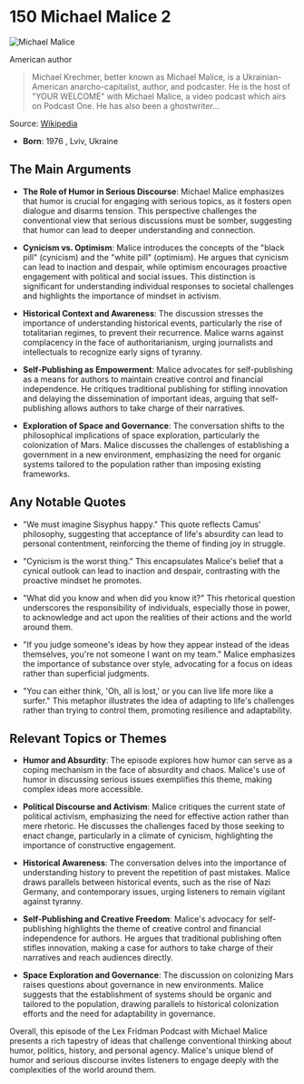 # 150 Michael Malice 2


![Michael Malice](https://encrypted-tbn0.gstatic.com/images?q=tbn:ANd9GcTm_GZS11mkiMOvcjkO6bRyKPYwyBBiVWPfd8w2Mog&s=0)

American author

> Michael Krechmer, better known as Michael Malice, is a Ukrainian-American anarcho-capitalist, author, and podcaster. He is the host of "YOUR WELCOME" with Michael Malice, a video podcast which airs on Podcast One. He has also been a ghostwriter...

Source: [Wikipedia](https://en.wikipedia.org/wiki/Michael_Malice)

- **Born**: 1976 , Lviv, Ukraine


## The Main Arguments

- **The Role of Humor in Serious Discourse**: Michael Malice emphasizes that humor is crucial for engaging with serious topics, as it fosters open dialogue and disarms tension. This perspective challenges the conventional view that serious discussions must be somber, suggesting that humor can lead to deeper understanding and connection.

- **Cynicism vs. Optimism**: Malice introduces the concepts of the "black pill" (cynicism) and the "white pill" (optimism). He argues that cynicism can lead to inaction and despair, while optimism encourages proactive engagement with political and social issues. This distinction is significant for understanding individual responses to societal challenges and highlights the importance of mindset in activism.

- **Historical Context and Awareness**: The discussion stresses the importance of understanding historical events, particularly the rise of totalitarian regimes, to prevent their recurrence. Malice warns against complacency in the face of authoritarianism, urging journalists and intellectuals to recognize early signs of tyranny.

- **Self-Publishing as Empowerment**: Malice advocates for self-publishing as a means for authors to maintain creative control and financial independence. He critiques traditional publishing for stifling innovation and delaying the dissemination of important ideas, arguing that self-publishing allows authors to take charge of their narratives.

- **Exploration of Space and Governance**: The conversation shifts to the philosophical implications of space exploration, particularly the colonization of Mars. Malice discusses the challenges of establishing a government in a new environment, emphasizing the need for organic systems tailored to the population rather than imposing existing frameworks.

## Any Notable Quotes

- "We must imagine Sisyphus happy."
  This quote reflects Camus' philosophy, suggesting that acceptance of life's absurdity can lead to personal contentment, reinforcing the theme of finding joy in struggle.

- "Cynicism is the worst thing."
  This encapsulates Malice's belief that a cynical outlook can lead to inaction and despair, contrasting with the proactive mindset he promotes.

- "What did you know and when did you know it?"
  This rhetorical question underscores the responsibility of individuals, especially those in power, to acknowledge and act upon the realities of their actions and the world around them.

- "If you judge someone's ideas by how they appear instead of the ideas themselves, you're not someone I want on my team."
  Malice emphasizes the importance of substance over style, advocating for a focus on ideas rather than superficial judgments.

- "You can either think, 'Oh, all is lost,' or you can live life more like a surfer."
  This metaphor illustrates the idea of adapting to life's challenges rather than trying to control them, promoting resilience and adaptability.

## Relevant Topics or Themes

- **Humor and Absurdity**: The episode explores how humor can serve as a coping mechanism in the face of absurdity and chaos. Malice's use of humor in discussing serious issues exemplifies this theme, making complex ideas more accessible.

- **Political Discourse and Activism**: Malice critiques the current state of political activism, emphasizing the need for effective action rather than mere rhetoric. He discusses the challenges faced by those seeking to enact change, particularly in a climate of cynicism, highlighting the importance of constructive engagement.

- **Historical Awareness**: The conversation delves into the importance of understanding history to prevent the repetition of past mistakes. Malice draws parallels between historical events, such as the rise of Nazi Germany, and contemporary issues, urging listeners to remain vigilant against tyranny.

- **Self-Publishing and Creative Freedom**: Malice's advocacy for self-publishing highlights the theme of creative control and financial independence for authors. He argues that traditional publishing often stifles innovation, making a case for authors to take charge of their narratives and reach audiences directly.

- **Space Exploration and Governance**: The discussion on colonizing Mars raises questions about governance in new environments. Malice suggests that the establishment of systems should be organic and tailored to the population, drawing parallels to historical colonization efforts and the need for adaptability in governance.

Overall, this episode of the Lex Fridman Podcast with Michael Malice presents a rich tapestry of ideas that challenge conventional thinking about humor, politics, history, and personal agency. Malice's unique blend of humor and serious discourse invites listeners to engage deeply with the complexities of the world around them.